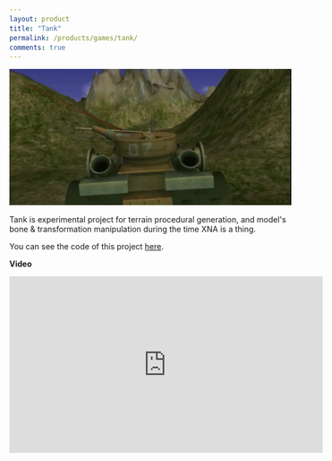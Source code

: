 ```yaml
---
layout: product
title: "Tank"
permalink: /products/games/tank/
comments: true
---
```


<center><img src="/assets/images/games/tank.png" alt="cld1"/></center>  

Tank is experimental project for terrain procedural generation, and model's bone & transformation manipulation during the time XNA is a thing.

You can see the code of this project [here](https://bitbucket.org/haxpor/tank).

**Video**

<center><iframe width="560" height="315" src="https://www.youtube.com/embed/NumSFPCIjx0" frameborder="0" gesture="media" allow="encrypted-media" allowfullscreen></iframe></center>